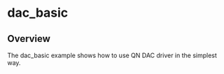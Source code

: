 # dac_basic

## Overview
The dac_basic example shows how to use QN DAC driver in the simplest way.


